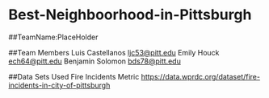 # Best-Neighboorhood-in-Pittsburgh

##TeamName:PlaceHolder

##Team Members
Luis Castellanos
	ljc53@pitt.edu
Emily Houck
	ech64@pitt.edu
Benjamin Solomon
	bds78@pitt.edu

##Data Sets Used
Fire Incidents Metric
https://data.wprdc.org/dataset/fire-incidents-in-city-of-pittsburgh


